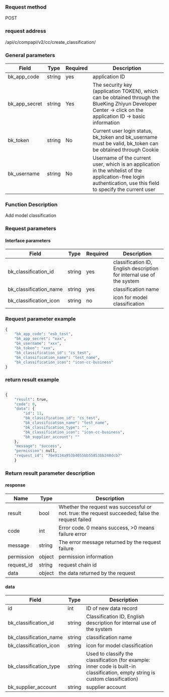 ### Request method

POST


### request address

/api/c/compapi/v2/cc/create_classification/


### General parameters

| Field | Type | Required | Description |
|-----------|------------|--------|------------|
| bk_app_code | string | yes | application ID |
| bk_app_secret| string | Yes | The security key (application TOKEN), which can be obtained through the BlueKing Zhiyun Developer Center -> click on the application ID -> basic information |
| bk_token | string | No | Current user login status, bk_token and bk_username must be valid, bk_token can be obtained through Cookie |
| bk_username | string | No | Username of the current user, which is an application in the whitelist of the application-free login authentication, use this field to specify the current user |


### Function Description

Add model classification

### Request parameters



#### Interface parameters

| Field | Type | Required | Description |
|----------------------------|------------|--------|--------------------------------------------|
| bk_classification_id | string | yes | classification ID, English description for internal use of the system |
| bk_classification_name | string | yes | classification name |
| bk_classification_icon | string | no | icon for model classification |



### Request parameter example
```python
{
    "bk_app_code": "esb_test",
    "bk_app_secret": "xxx",
    "bk_username": "xxx",
    "bk_token": "xxx",
    "bk_classification_id": "cs_test",
    "bk_classification_name": "test_name",
    "bk_classification_icon": "icon-cc-business"
}
```

### return result example

```python

{
    "result": true,
    "code": 0,
    "data": {
        "id": 11,
        "bk_classification_id": "cs_test",
        "bk_classification_name": "test_name",
        "bk_classification_type": "",
        "bk_classification_icon": "icon-cc-business",
        "bk_supplier_account": ""
    },
    "message": "success",
    "permission": null,
    "request_id": "76e9134a953b4055bb55853bb248dcb7"
    }
```

### Return result parameter description
#### response

| Name | Type | Description |
| ------- | ------ | ------------------------------------ |
| result | bool | Whether the request was successful or not. true: the request succeeded; false the request failed |
| code | int | Error code. 0 means success, >0 means failure error |
| message | string | The error message returned by the request failure |
| permission | object | permission information |
| request_id | string | request chain id |
| data | object | the data returned by the request |

#### data

| Field | Type | Description |
|----------- |-----------|--------------------|
| id | int | ID of new data record |
| bk_classification_id | string | Classification ID, English description for internal use of the system |
| bk_classification_name | string | classification name |
| bk_classification_icon | string | icon for model classification |
| bk_classification_type | string | Used to classify the classification (for example: inner code is built-in classification, empty string is custom classification) |
| bk_supplier_account| string| supplier account|